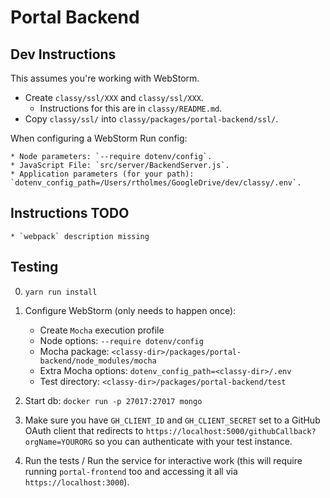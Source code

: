 
# Portal Backend



## Dev Instructions

This assumes you're working with WebStorm.

* Create `classy/ssl/XXX` and `classy/ssl/XXX`.
	* Instructions for this are in `classy/README.md`.
* Copy `classy/ssl/` into `classy/packages/portal-backend/ssl/`.

When configuring a WebStorm Run config:

	* Node parameters: `--require dotenv/config`.
	* JavaScript File: `src/server/BackendServer.js`.
	* Application parameters (for your path): `dotenv_config_path=/Users/rtholmes/GoogleDrive/dev/classy/.env`.

## Instructions TODO

    * `webpack` description missing
    
## Testing

0) 	`yarn run install`

1) Configure WebStorm (only needs to happen once):
	* Create `Mocha` execution profile
	* Node options: `--require dotenv/config`
	* Mocha package: `<classy-dir>/packages/portal-backend/node_modules/mocha`
	* Extra Mocha options: `dotenv_config_path=<classy-dir>/.env`
	* Test directory: `<classy-dir>/packages/portal-backend/test`
	
2) Start db: `docker run -p 27017:27017 mongo`

3) Make sure you have `GH_CLIENT_ID` and `GH_CLIENT_SECRET` set to a GitHub OAuth client that redirects to `https://localhost:5000/githubCallback?orgName=YOURORG` so you can authenticate with your test instance. 

4) Run the tests / Run the service for interactive work (this will require running `portal-frontend` too and accessing it all via `https://localhost:3000`).

